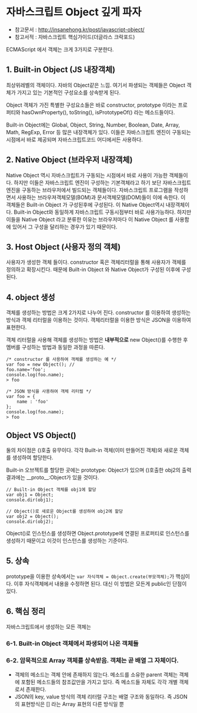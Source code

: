 # 자바스크립트 Object 깊게 파자
* 참고문서 : http://insanehong.kr/post/javascript-object/
* 참고서적 : 자바스크립트 핵심가이드(더글라스 크락포드)

ECMAScript 에서 객체는 크게 3가지로 구분한다.

## 1. Built-in Object (JS 내장객체)
최상위레벨의 객체이다. 자바의 Object같은 느낌. 여기서 파생되는 객체들은 Object 객체가 가지고 있는 기본적인 구성요소를 상속받게 된다.

Object 객체가 가진 특별한 구성요소들은 바로 constructor, prototype 이라는 프로퍼티와 hasOwnProperty(), toString(), isPrototypeOf() 라는 메소드들이다.

Built-in Object에는 Global, Object, String, Number, Boolean, Date, Array, Math, RegExp, Error 등 많은 내장객체가 있다. 이들은 자바스크립트 엔진이 구동되는 시점에서 바로 제공되며 자바스크립트코드 어디에서든 사용하다.

## 2. Native Object (브라우저 내장객체)
Native Object 역시 자바스크립트가 구동되는 시점에서 바로 사용이 가능한 객체들이다. 하지만 이들은 자바스크립트 엔진이 구성하는 기본객체라고 하기 보단 자바스크립트 엔진을 구동하는 브라우저에서 빌드되는 객체들이다. 자바스크립트 프로그램을 작성하면서 사용하는 브라우져객체모델(BOM)과 문서객체모델(DOM)들이 이에 속한다. 이 객체들은 Built-in Object 가 구성된후에 구성된다. 이 Native Object역시 내장객체이다. Built-in Object와 동일하게 자바스크립트 구동시점부터 바로 사용가능하다. 하지만 이들을 Native Object 라고 분류한 이유는 브라우저마다 이 Native Object 를 사용함에 있어서 그 구성을 달리하는 경우가 있기 때문이다.

## 3. Host Object (사용자 정의 객체)
사용자가 생성한 객체 들이다. constructor 혹은 객체리터럴을 통해 사용자가 객체를 정의하고 확장시킨다. 때문에 Built-in Object 와 Native Object가 구성된 이후에 구성된다.

## 4. object 생성
객체를 생성하는 방법은 크게 2가지로 나누어 진다. constructor 를 이용하여 생성하는 방식과 객체 리터럴을 이용하는 것이다. 객체리터럴을 이용한 방식은 JSON을 이용하여 표현한다.

객체 리터럴을 사용해 객체를 생성하는 방법은 **내부적으로** new Object()를 수행한 후 멤버를 구성하는 방법과 동일한 과정을 따른다.

	/* constructor 를 사용하여 객체를 생성하는 예 */
	var foo = new Object(); // 
	foo.name='foo';
	console.log(foo.name);
	> foo
	
	/* JSON 방식을 사용하여 객체 리터럴 */
	var foo = {
	    name : 'foo'
	};
	console.log(foo.name);
	> foo

## Object VS Object()
둘의 차이점은 ()호출 유무이다. 각각 Built-in 객체(이미 만들어진 객체)와 새로운 객체를 생성하여 할당한다.

Built-in 오브젝트를 할당한 곳에는 prototype: Object가 있으며 ()호출한 obj2의  출력결과에는 \_\_proto__:Object가 있을 것이다. 


	// Built-in Object 객체를 obj1에 할당
	var obj1 = Object;
	console.dir(obj1);
	
	// Object()로 새로운 Object를 생성하여 obj2에 할당
	var obj2 = Object();
	console.dir(obj2);

Object()로 인스턴스를 생성하면 Object.prototype에 연결된 프로퍼티로 인스턴스를 생성하기 때문이고 이것이 인스턴스를 생성하는 기준이다.

## 5. 상속
prototype을 이용한 상속에서는 `var 자식객체 = Object.create(부모객체);`가 핵심이다. 이후 자식객체에서 내용을 수정하면 된다. 대신 이 방법은 모든게 public인 단점이 있다.

## 6. 핵심 정리
자바스크립트에서 생성하는 모든 객체는 

### 6-1. Built-in Object 객체에서 파생되어 나온 객체들
### 6-2. 암묵적으로 Array 객체를 상속받음. 객체는 곧 배열 그 자체이다.
* 객체의 메소드는 객체 안에 존재하지 않는다. 메소드를 소유한 parent 객체는 객체에 포함된 메소드들의 참조값만을 가지고 있다. 즉 메소드들 자체도 각각 개별 객체로서 존재한다.
* JSON의 key, value 방식의 객체 리터럴 구조는 배열 구조와 동일하다. 즉 JSON의 표현방식은 [] 라는 Array 표현의 다른 방식일 뿐